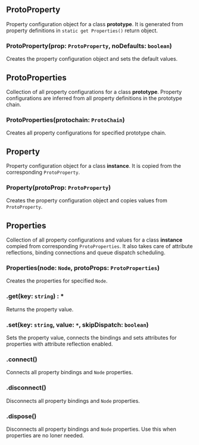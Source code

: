 ## ProtoProperty

Property configuration object for a class **prototype**.
It is generated from property definitions in `static get Properties()` return object.

### ProtoProperty(prop: `ProtoProperty`, noDefaults: `boolean`)

Creates the property configuration object and sets the default values.

## ProtoProperties

Collection of all property configurations for a class **prototype**.
Property configurations are inferred from all property definitions in the prototype chain.

### ProtoProperties(protochain: `ProtoChain`)

Creates all property configurations for specified prototype chain.

## Property

Property configuration object for a class **instance**.
It is copied from the corresponding `ProtoProperty`.

### Property(protoProp: `ProtoProperty`)

Creates the property configuration object and copies values from `ProtoProperty`.

## Properties

Collection of all property configurations and values for a class **instance** compied from corresponding `ProtoProperties`.
It also takes care of attribute reflections, binding connections and queue dispatch scheduling.

### Properties(node: `Node`, protoProps: `ProtoProperties`)

Creates the properties for specified `Node`.

### .get(key: `string`) : *

Returns the property value.

### .set(key: `string`, value: `*`, skipDispatch: `boolean`)

Sets the property value, connects the bindings and sets attributes for properties with attribute reflection enabled.

### .connect()

Connects all property bindings and `Node` properties.

### .disconnect()

Disconnects all property bindings and `Node` properties.

### .dispose()

Disconnects all property bindings and `Node` properties.
Use this when properties are no loner needed.

